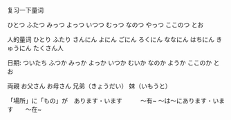 复习一下量词

ひとつ
ふたつ
みっつ
よっつ
いつつ
むっつ
なのつ
やっつ
ここのつ
とお


人的量词
ひとり
ふたり
さんにん
よにん
ごにん
ろくにん
ななにん
はちにん
きゅうにん
たくさん人

日期:
ついたち
ふつか
みっか
よっか
いつか
むいか
なのか
ようか
ここのか
とお


両親
お父さん
お母さん
兄弟（きょうだい）
妹（いもうと）


「場所」に「もの」が　あります・います　　　〜有~
〜は〜にあります・います　　〜在~




